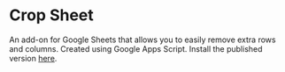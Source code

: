 # Crop Sheet

An add-on for Google Sheets that allows you to easily remove extra rows and columns. Created using Google Apps Script. Install the published version [here](https://chrome.google.com/webstore/detail/crop-sheet/aojcceglbipehndciapjedoomockgagl).
